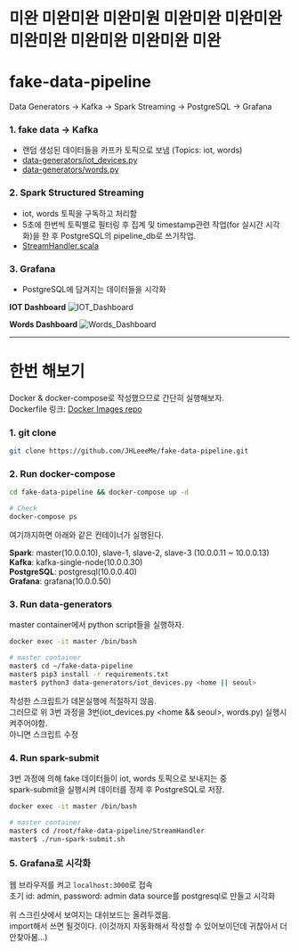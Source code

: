 # 미완 미완미완 미완미원 미완미완 미완미완 미완미완 미완미완 미완미완 미완


# fake-data-pipeline
Data Generators -> Kafka -> Spark Streaming -> PostgreSQL -> Grafana

### 1. fake data -> Kafka
- 랜덤 생성된 데이터들을 카프카 토픽으로 보냄 (Topics: iot, words)
- [data-generators/iot_devices.py](https://github.com/JHLeeeMe/fake-data-pipeline/blob/master/data-generators/iot_devices.py)
- [data-generators/words.py](https://github.com/JHLeeeMe/fake-data-pipeline/blob/master/data-generators/words.py)

### 2. Spark Structured Streaming
- iot, words 토픽을 구독하고 처리함
- 5초에 한번씩 토픽별로 필터링 후 집계 및 timestamp관련 작업(for 실시간 시각화)을 한 후 PostgreSQL의 pipeline_db로 쓰기작업.
- [StreamHandler.scala](https://github.com/JHLeeeMe/fake-data-pipeline/blob/master/StreamHandler/src/main/scala/StreamHandler.scala)

### 3. Grafana
- PostgreSQL에 담겨지는 데이터들을 시각화

**IOT Dashboard**
![IOT_Dashboard](https://user-images.githubusercontent.com/31606119/98818999-ab5e8400-246f-11eb-8b6c-cc4a220758bd.png)

**Words Dashboard**
![Words_Dashboard](https://user-images.githubusercontent.com/31606119/98819004-ac8fb100-246f-11eb-9f1e-99548f1cd30f.png)

---

# 한번 해보기
Docker & docker-compose로 작성했으므로 간단히 실행해보자.  
Dockerfile 링크: [Docker Images repo](https://github.com/JHLeeeMe/docker-images)
### 1. git clone
```bash
git clone https://github.com/JHLeeeMe/fake-data-pipeline.git
```
### 2. Run docker-compose
```bash
cd fake-data-pipeline && docker-compose up -d

# Check
docker-compose ps
```

여기까지하면 아래와 같은 컨테이너가 실행된다.  

**Spark**: master(10.0.0.10), slave-1, slave-2, slave-3 (10.0.0.11 ~ 10.0.0.13)  
**Kafka**: kafka-single-node(10.0.0.30)  
**PostgreSQL**: postgresql(10.0.0.40)  
**Grafana**: grafana(10.0.0.50)

### 3. Run data-generators
master container에서 python script들을 실행하자.
```bash
docker exec -it master /bin/bash

# master container
master$ cd ~/fake-data-pipeline
master$ pip3 install -r requirements.txt
master$ python3 data-generators/iot_devices.py <home || seoul>
```
작성한 스크립트가 데몬실행에 적절하지 않음.  
그러므로 위 3번 과정을 3번(iot_devices.py <home && seoul>, words.py) 실행시켜주어야함.  
아니면 스크립트 수정

### 4. Run spark-submit
3번 과정에 의해 fake 데이터들이 iot, words 토픽으로 보내지는 중  
spark-submit을 실행시켜 데이터를 정제 후 PostgreSQL로 저장.
```bash
docker exec -it master /bin/bash

# master container
master$ cd /root/fake-data-pipeline/StreamHandler
master$ ./run-spark-submit.sh
```

### 5. Grafana로 시각화
웹 브라우저를 켜고 ```localhost:3000```로 접속  
초기 id: admin, password: admin
data source를 postgresql로 만들고 시각화  

위 스크린샷에서 보여지는 대쉬보드는 올려두겠음.  
import해서 쓰면 될것이다. (이것까지 자동화해서 작성할 수 있어보이던데 귀찮아서 더 안찾아봄...)

